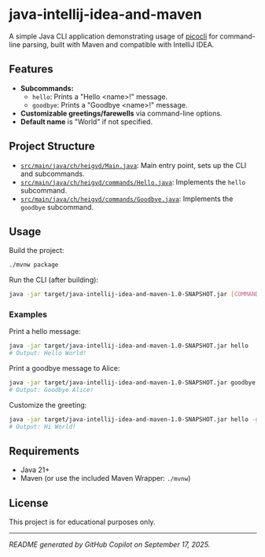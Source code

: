 # java-intellij-idea-and-maven

A simple Java CLI application demonstrating usage of [picocli](https://picocli.info/) for command-line parsing, built with Maven and compatible with IntelliJ IDEA.

## Features

- **Subcommands:**  
  - `hello`: Prints a "Hello \<name\>!" message.
  - `goodbye`: Prints a "Goodbye \<name\>!" message.
- **Customizable greetings/farewells** via command-line options.
- **Default name** is "World" if not specified.

## Project Structure

- [`src/main/java/ch/heigvd/Main.java`](src/main/java/ch/heigvd/Main.java): Main entry point, sets up the CLI and subcommands.
- [`src/main/java/ch/heigvd/commands/Hello.java`](src/main/java/ch/heigvd/commands/Hello.java): Implements the `hello` subcommand.
- [`src/main/java/ch/heigvd/commands/Goodbye.java`](src/main/java/ch/heigvd/commands/Goodbye.java): Implements the `goodbye` subcommand.

## Usage

Build the project:

```sh
./mvnw package
```

Run the CLI (after building):

```sh
java -jar target/java-intellij-idea-and-maven-1.0-SNAPSHOT.jar [COMMAND] [OPTIONS] [NAME]
```

### Examples

Print a hello message:

```sh
java -jar target/java-intellij-idea-and-maven-1.0-SNAPSHOT.jar hello
# Output: Hello World!
```

Print a goodbye message to Alice:

```sh
java -jar target/java-intellij-idea-and-maven-1.0-SNAPSHOT.jar goodbye Alice
# Output: Goodbye Alice!
```

Customize the greeting:

```sh
java -jar target/java-intellij-idea-and-maven-1.0-SNAPSHOT.jar hello -g "Hi"
# Output: Hi World!
```

## Requirements

- Java 21+
- Maven (or use the included Maven Wrapper: `./mvnw`)

## License

This project is for educational purposes only.

---
*README generated by GitHub Copilot on September 17, 2025.*
